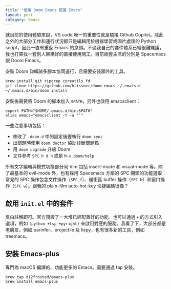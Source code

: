 ```yaml
---
title: "使用 Doom Emacs 配置 Emacs"
layout: post
category: Emacs
---
```


就目前的使用體驗來說，VS code 唯一的重要性就是橋接 Github Copilot。除此之外的大部分工作和運行狀況都只是編輯用於機器學習或圖片處理的 Python script，因此一直有重返 Emacs 的念頭。不過我自己的套件體系已經很難維護，我也打算找一套別人架構好的直接使用開工。目前兩套主流的分別是 Spacemacs 跟 Doom Emacs。

安裝 Doom 仰賴諸多腳本協同運行，且需要安裝額外的工具。

```bash
brew install git ripgrep coreutils fd 
git clone https://github.com/hlissner/doom-emacs ~/.emacs.d
~/.emacs.d/bin/doom install
```

安裝後需要將 Doom 的腳本加入 `$PATH`，另外也啟用 emacsclient：

```
export PATH="$HOME/.emacs.d/bin:$PATH"
alias emacs="emacsclient -t -a ''"
```

一些注意事項包括：

- 修改了 `.doom.d` 中的設定後要執行 `doom sync`
- 出問題時使用 `doom doctor` 協助診斷問題點
- 用 `doom upgrade` 升級 Doom
- 文件參考 `SPC h d h` 或是 `M-x doom/help`

所有文字編輯與模式切換部分同 Vim 包括 insert-mode 和 visual-mode 等。除了最基本的 evil-mode 外，也有採用 Spacemacs 方案的 SPC 開頭的功能選取：常見的 SPC 操作包含文件操作（`SPC f`）、緩衝區 buffer 操作（`SPC b`）和窗口操作（`SPC w`）。跟我的 plain-film auto-hot-key 快捷編碼很像？

## 啟用 `init.el` 中的套件

反白註解即可。官方預設了一大堆已經配置好的功能。也可以通過 `+` 的方式引入選項，例如 `(python +lsp +pyright)` 來啟用對應的服務。我看了下，大部分都是老朋友，例如 parinfer、projectile 及 lispy，也有很多新的工具，例如 treemacs。

## 安裝 Emacs-plus

專門為 macOS 編譯的、功能更多的 Emacs。需要通過 tap 安裝。

```
brew tap d12frosted/emacs-plus
brew install emacs-plus
```